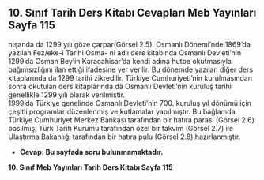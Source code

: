 ## 10. Sınıf Tarih Ders Kitabı Cevapları Meb Yayınları Sayfa 115

nişanda da 1299 yılı göze çarpar(Görsel 2.5). Osmanlı Dönemi’nde 1869’da yazılan Fez/eke-i Tarihi Osma- ni adlı ders kitabında Osmanlı Devleti’nin 1299’da Osman Bey’in Karacahisar’da kendi adına hutbe okutmasıyla bağımsızlığını ilan ettiği ifadesine yer verilir. Bu dönemde yazılan diğer ders kitaplarında da 1299 tarihi zikredilir. Türkiye Cumhuriyeti’nin kurulmasından sonra okutulan ders kitaplarında da Osmanlı Devleti’nin kuruluş tarihi genellikle 1299 yılı olarak verilmiştir.  
 1999’da Türkiye genelinde Osmanlı Devleti’nin 700. kuruluş yıl dönümü için çeşitli programlar düzenlenmiş ve kutlamalar yapılmıştır. Bu bağlamda Türkiye Cumhuriyet Merkez Bankası tarafından bir hatıra parası (Görsel 2.6) basılmış, Türk Tarih Kurumu tarafından özel bir takvim (Görsel 2.7) ile Ulaştırma Bakanlığı tarafından bir hatıra pulu (Görsel 2.8) hazırlanmıştır.

* **Cevap**: **Bu sayfada soru bulunmamaktadır.**

**10. Sınıf Meb Yayınları Tarih Ders Kitabı Sayfa 115**